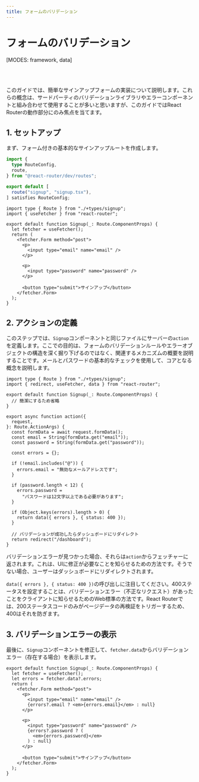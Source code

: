 ```yaml
---
title: フォームのバリデーション
---
```


# フォームのバリデーション

[MODES: framework, data]

<br/>
<br/>

このガイドでは、簡単なサインアップフォームの実装について説明します。これらの概念は、サードパーティのバリデーションライブラリやエラーコンポーネントと組み合わせて使用することが多いと思いますが、このガイドではReact Routerの動作部分にのみ焦点を当てます。

## 1. セットアップ

まず、フォーム付きの基本的なサインアップルートを作成します。

```ts filename=app/routes.ts
import {
  type RouteConfig,
  route,
} from "@react-router/dev/routes";

export default [
  route("signup", "signup.tsx"),
] satisfies RouteConfig;
```

```tsx filename=signup.tsx
import type { Route } from "./+types/signup";
import { useFetcher } from "react-router";

export default function Signup(_: Route.ComponentProps) {
  let fetcher = useFetcher();
  return (
    <fetcher.Form method="post">
      <p>
        <input type="email" name="email" />
      </p>

      <p>
        <input type="password" name="password" />
      </p>

      <button type="submit">サインアップ</button>
    </fetcher.Form>
  );
}
```

## 2. アクションの定義

このステップでは、`Signup`コンポーネントと同じファイルにサーバーの`action`を定義します。ここでの目的は、フォームのバリデーションルールやエラーオブジェクトの構造を深く掘り下げるのではなく、関連するメカニズムの概要を説明することです。メールとパスワードの基本的なチェックを使用して、コアとなる概念を説明します。

```tsx filename=signup.tsx
import type { Route } from "./+types/signup";
import { redirect, useFetcher, data } from "react-router";

export default function Signup(_: Route.ComponentProps) {
  // 簡潔にするため省略
}

export async function action({
  request,
}: Route.ActionArgs) {
  const formData = await request.formData();
  const email = String(formData.get("email"));
  const password = String(formData.get("password"));

  const errors = {};

  if (!email.includes("@")) {
    errors.email = "無効なメールアドレスです";
  }

  if (password.length < 12) {
    errors.password =
      "パスワードは12文字以上である必要があります";
  }

  if (Object.keys(errors).length > 0) {
    return data({ errors }, { status: 400 });
  }

  // バリデーションが成功したらダッシュボードにリダイレクト
  return redirect("/dashboard");
}
```

バリデーションエラーが見つかった場合、それらは`action`からフェッチャーに返されます。これは、UIに修正が必要なことを知らせるための方法です。そうでない場合、ユーザーはダッシュボードにリダイレクトされます。

`data({ errors }, { status: 400 })`の呼び出しに注目してください。400ステータスを設定することは、バリデーションエラー（不正なリクエスト）があったことをクライアントに知らせるためのWeb標準の方法です。React Routerでは、200ステータスコードのみがページデータの再検証をトリガーするため、400はそれを防ぎます。

## 3. バリデーションエラーの表示

最後に、`Signup`コンポーネントを修正して、`fetcher.data`からバリデーションエラー（存在する場合）を表示します。

```tsx filename=signup.tsx lines=[3,8,13-15]
export default function Signup(_: Route.ComponentProps) {
  let fetcher = useFetcher();
  let errors = fetcher.data?.errors;
  return (
    <fetcher.Form method="post">
      <p>
        <input type="email" name="email" />
        {errors?.email ? <em>{errors.email}</em> : null}
      </p>

      <p>
        <input type="password" name="password" />
        {errors?.password ? (
          <em>{errors.password}</em>
        ) : null}
      </p>

      <button type="submit">サインアップ</button>
    </fetcher.Form>
  );
}
```
